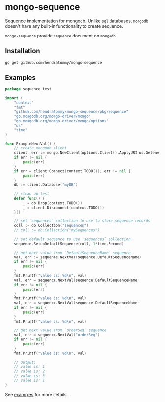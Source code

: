 # mongo-sequence

Sequence implementation for mongodb. Unlike `sql` databases, `mongodb` doesn't have any built-in functionality to create
sequence.

`mongo-sequence` provide `sequence` document on `mongodb`.

## Installation

```bash
go get github.com/hendratommy/mongo-sequence
```

## Examples
```go
package sequence_test

import (
	"context"
	"fmt"
	"github.com/hendratommy/mongo-sequence/pkg/sequence"
	"go.mongodb.org/mongo-driver/mongo"
	"go.mongodb.org/mongo-driver/mongo/options"
	"os"
	"time"
)

func ExampleNextVal() {
	// create mongodb client
	client, err := mongo.NewClient(options.Client().ApplyURI(os.Getenv("MONGODB_URI")))
	if err != nil {
		panic(err)
	}
	if err = client.Connect(context.TODO()); err != nil {
		panic(err)
	}
	db := client.Database("myDB")

	// clean up test
	defer func() {
		_ = db.Drop(context.TODO())
		_ = client.Disconnect(context.TODO())
	}()

	// set `sequences` collection to use to store sequence records
	coll := db.Collection("sequences")
	// coll := db.Collection("mySequences")

	// set default sequence to use `sequences` collection
	sequence.SetupDefaultSequence(coll, 1*time.Second)

	// get next value from `DefaultSequenceName` sequence
	val, err := sequence.NextVal(sequence.DefaultSequenceName)
	if err != nil {
		panic(err)
	}
	fmt.Printf("value is: %d\n", val)
	val, err = sequence.NextVal(sequence.DefaultSequenceName)
	if err != nil {
		panic(err)
	}
	fmt.Printf("value is: %d\n", val)
	val, err = sequence.NextVal(sequence.DefaultSequenceName)
	if err != nil {
		panic(err)
	}
	fmt.Printf("value is: %d\n", val)

	// get next value from `orderSeq` sequence
	val, err = sequence.NextVal("orderSeq")
	if err != nil {
		panic(err)
	}
	fmt.Printf("value is: %d\n", val)

	// Output:
	// value is: 1
	// value is: 2
	// value is: 3
	// value is: 1
}
```

See [examples](https://github.com/hendratommy/mongo-sequence/tree/master/pkg/sequence/sequence_example_test.go) for more details.
